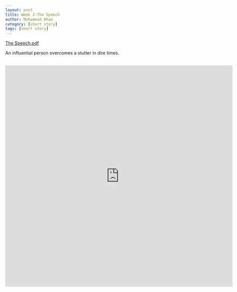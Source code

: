 ```yaml
---
layout: post
title: Week 2-The Speech
author: Mohammad Khan
category: [short story]
tags: [short story]
---
```

<a href="https://drive.google.com/file/d/1ZbXo9n7klvNHsYhGdSxttxLEEyuhfux_/view?usp=sharing">
The Speech.pdf </a>	<!-- <img src="images/marr_pic.jpg" alt=""></a> -->

<p>An influential person overcomes a stutter in dire times.</p>
<br>
<iframe
src="https://drive.google.com/file/d/1ZbXo9n7klvNHsYhGdSxttxLEEyuhfux_/view?usp=sharing&embedded=true"
style="width:718px; height:700px;" frameborder="0"></iframe>
<br>
